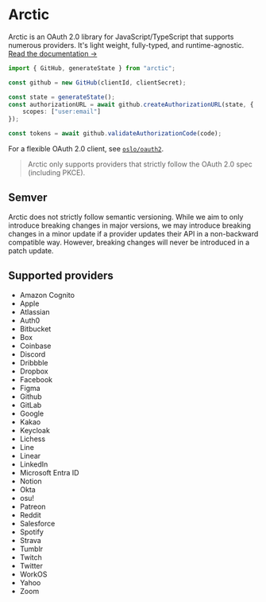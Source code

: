 # Arctic

Arctic is an OAuth 2.0 library for JavaScript/TypeScript that supports numerous providers. It's light weight, fully-typed, and runtime-agnostic. [Read the documentation →](https://arctic.js.org)

```ts
import { GitHub, generateState } from "arctic";

const github = new GitHub(clientId, clientSecret);

const state = generateState();
const authorizationURL = await github.createAuthorizationURL(state, {
	scopes: ["user:email"]
});

const tokens = await github.validateAuthorizationCode(code);
```

For a flexible OAuth 2.0 client, see [`oslo/oauth2`](http://github.com/pilcrowonpaper/oslo).

> Arctic only supports providers that strictly follow the OAuth 2.0 spec (including PKCE).

## Semver

Arctic does not strictly follow semantic versioning. While we aim to only introduce breaking changes in major versions, we may introduce breaking changes in a minor update if a provider updates their API in a non-backward compatible way. However, breaking changes will never be introduced in a patch update.

## Supported providers

- Amazon Cognito
- Apple
- Atlassian
- Auth0
- Bitbucket
- Box
- Coinbase
- Discord
- Dribbble
- Dropbox
- Facebook
- Figma
- Github
- GitLab
- Google
- Kakao
- Keycloak
- Lichess
- Line
- Linear
- LinkedIn
- Microsoft Entra ID
- Notion
- Okta
- osu!
- Patreon
- Reddit
- Salesforce
- Spotify
- Strava
- Tumblr
- Twitch
- Twitter
- WorkOS
- Yahoo
- Zoom
